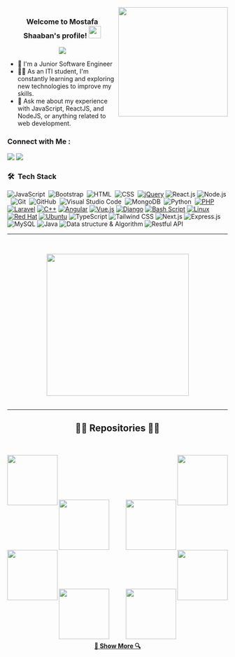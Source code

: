 
<img width="250" align="right" src="https://c.tenor.com/_DOBjnGspYAAAAAM/code-coding.gif">

<h3 align="center">
  Welcome to Mostafa Shaaban's profile!
  <img src="https://media.giphy.com/media/hvRJCLFzcasrR4ia7z/giphy.gif" width="28">
</h3>

<!-- Typing SVG by DenverCoder1 - https://github.com/DenverCoder1/readme-typing-svg -->
<p align="center">
  <a href="https://github.com/DenverCoder1/readme-typing-svg"><img src="https://readme-typing-svg.herokuapp.com/?lines=Back-End%20web%20developer;Always%20learning%20new%20things&font=Fira%20Code&center=true&width=440&height=45&color=f75c7e&vCenter=true&size=22"></a>
</p> 

- 🏢 I'm a Junior Software Engineer 
- 👨‍💻 As an ITI student, I'm constantly learning and exploring new technologies to improve my skills.
- 💬 Ask me about my experience with JavaScript, ReactJS, and NodeJS, or anything related to web development.

### Connect with Me :

<a href="https://www.linkedin.com/in/mostafa2080" target="_blank"><img src="https://img.shields.io/badge/-Mostafa%20Shaaban-0077B5?style=for-the-badge&logo=Linkedin&logoColor=white"/></a>
<a href="https://t.me/moustafa2080" target="_blank"><img src="https://img.shields.io/badge/-Mostafa%20Shaaban-0077B5?style=for-the-badge&logo=Telegram&logoColor=white"/></a>
### 🛠 &nbsp;Tech Stack
![JavaScript](https://img.shields.io/badge/-JavaScript-05122A?style=flat&logo=javascript)&nbsp;
![Bootstrap](https://img.shields.io/badge/-Bootstrap-05122A?style=flat&logo=bootstrap&logoColor=563D7C)&nbsp;
![HTML](https://img.shields.io/badge/-HTML-05122A?style=flat&logo=HTML5)&nbsp;
![CSS](https://img.shields.io/badge/-CSS-05122A?style=flat&logo=CSS3&logoColor=1572B6)&nbsp;
[![jQuery](https://img.shields.io/badge/-jQuery%20-05122A?style=flat&logo=jquery)](https://jquery.com/)
![React.js](https://img.shields.io/badge/-React-05122A?style=flat&logo=react)
![Node.js](https://img.shields.io/badge/-Node.js-05122A?style=flat&logo=node.js&logoColor=339933)&nbsp;
![Git](https://img.shields.io/badge/-Git-05122A?style=flat&logo=git)&nbsp;
![GitHub](https://img.shields.io/badge/-GitHub-05122A?style=flat&logo=github)&nbsp;
![Visual Studio Code](https://img.shields.io/badge/-Visual%20Studio%20Code-05122A?style=flat&logo=visual-studio-code&logoColor=007ACC)&nbsp;
![MongoDB](https://img.shields.io/badge/-MongoDB-05122A?style=flat&logo=MongoDB)&nbsp;
![Python](https://img.shields.io/badge/-Python%20-05122A?style=flat&logo=python)&nbsp;
[![PHP](https://img.shields.io/badge/-PHP%20-05122A?style=flat&logo=php)](https://php.net)
[![Laravel](https://img.shields.io/badge/-Laravel%20-05122A?style=flat&logo=laravel)](https://laravel.com)
[![C++](https://img.shields.io/badge/-C%2B%2B%20-05122A?style=flat&logo=c%2B%2B)](https://en.cppreference.com/)
[![Angular](https://img.shields.io/badge/-Angular%20-05122A?style=flat&logo=angular)](https://angular.io/)
[![Vue.js](https://img.shields.io/badge/-Vue.js%20-05122A?style=flat&logo=vue.js)](https://vuejs.org/)
[![Django](https://img.shields.io/badge/-Django%20-05122A?style=flat&logo=django)](https://www.djangoproject.com/)
[![Bash Script](https://img.shields.io/badge/-Bash%20Script%20-05122A?style=flat&logo=gnu-bash)](https://www.gnu.org/software/bash/)
[![Linux](https://img.shields.io/badge/-Linux%20-05122A?style=flat&logo=linux)](https://www.linux.org/)
[![Red Hat](https://img.shields.io/badge/-Red%20Hat%20-05122A?style=flat&logo=red-hat)](https://www.redhat.com/)
[![Ubuntu](https://img.shields.io/badge/-Ubuntu%20-05122A?style=flat&logo=ubuntu)](https://ubuntu.com/)
![TypeScript](https://img.shields.io/badge/-TypeScript-05122A?style=flat&logo=typescript)
![Tailwind CSS](https://img.shields.io/badge/-Tailwind%20CSS-05122A?style=flat&logo=tailwind-css)
![Next.js](https://img.shields.io/badge/-Next.js-05122A?style=flat&logo=next.js)
![Express.js](https://img.shields.io/badge/-Express.js-05122A?style=flat&logo=express)
![MySQL](https://img.shields.io/badge/-MySQL-05122A?style=flat&logo=mysql)
![Java](https://img.shields.io/badge/-Java-05122A?style=flat&logo=java)
![Data structure & Algorithm](https://img.shields.io/badge/-Data%20structure%20%26%20Algorithm-05122A?style=flat)
![Restful API](https://img.shields.io/badge/-GraphQL%20%26%20Restful%20API-05122A?style=flat)





<hr>

<br>
<p align=center>
  <div align=center>
    <a href="https://github.com/mostafa2080/">
      <img width=325 align="center" src="https://github-readme-stats.vercel.app/api/top-langs/?username=mostafa2080&title_color=61dafb&text_color=ffffff&icon_color=61dafb&bg_color=20232a&langs_count=8&layout=compact&border_color=61dafb&hide_border=true" />
    </a>
  </div>
  <br>
  
</p>

<hr>

<h2 align="center">👨‍💻 Repositories 👨‍💻</h2>
<br>
<div width="100%" align="center">
  <a align="left" href="https://github.com/mostafa2080/Where-To-go-System" title="Where-To-go-System"><img align="left" height="115" src="https://github-readme-stats.vercel.app/api/pin/?username=mostafa2080&repo=Where-To-go-System&theme=react&border_color=61dafb&border_radius=10">
  
  </a><a align="right" href="https://github.com/mostafa2080/ITI-Laravel-Pharmacy-System" title="Laravel Pharmacy System"><img align="right" height="115" src="https://github-readme-stats.vercel.app/api/pin/?username=mostafa2080&repo=ITI-Laravel-Pharmacy-System&theme=react&border_color=61dafb&border_radius=10"></a>
</div>
<br/><br/><br/><br/><br/><br/>
<div width="100%" align="center">
  <a align="left" href="https://github.com/mostafa2080/DBMS_BashScript" title="Bash Script DBMS"><img align="left" height="115" src="https://github-readme-stats.vercel.app/api/pin/?username=mostafa2080&repo=DBMS_BashScript&theme=react&border_color=61dafb&border_radius=10"></a>
  <a align="right" href="https://github.com/mostafa2080/Bird-Game-Vanilla-Js" title="Birds Shooting Game"><img align="right" height="115" src="https://github-readme-stats.vercel.app/api/pin/?username=mostafa2080&repo=Bird-Game-Vanilla-Js&theme=react&border_color=61dafb&border_radius=10"></a>
</div>
<br/><br/><br/><br/><br/><br/>
<div width="100%" align="center">
  <a align="left" href="https://github.com/mostafa2080/e-commerce-api" title="e-commerce api"><img align="left" height="115" src="https://github-readme-stats.vercel.app/api/pin/?username=mostafa2080&repo=e-commerce-api&theme=react&border_color=61dafb&border_radius=10"></a>
  <a align="right" href="https://github.com/mostafa2080/Library_System_NodeJs" title="Library System Using Nodejs (RESTful api)"><img align="right" height="115" src="https://github-readme-stats.vercel.app/api/pin/?username=mostafa2080&repo=Library_System_NodeJs&theme=react&border_color=61dafb&border_radius=10"></a>
</div>
<br/><br/><br/><br/><br/><br/>
<div width="100%" align="center">
  <a align="left" href="https://github.com/mostafa2080/DBMS_BashScript" title="Bash Script DBMS"><img align="left" height="115" src="https://github-readme-stats.vercel.app/api/pin/?username=mostafa2080&repo=DBMS_BashScript&theme=react&border_color=61dafb&border_radius=10"></a>
  <a align="right" href="https://github.com/mostafa2080/Bird-Game-Vanilla-Js" title="Birds Shooting Game"><img align="right" height="115" src="https://github-readme-stats.vercel.app/api/pin/?username=mostafa2080&repo=Bird-Game-Vanilla-Js&theme=react&border_color=61dafb&border_radius=10"></a>
</div>
<br/><br/><br/><br/><br/><br/>

<h4 align="center">
  <a href="https://github.com/mostafa2080?tab=repositories" title="Show Repositories">🔎 Show More 🔍</a>
</h4>



















